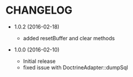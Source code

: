 CHANGELOG
=========
* 1.0.2 (2016-02-18)
    * added resetBuffer and clear methods

* 1.0.0 (2016-02-10)
    * Initial release
    * fixed issue with DoctrineAdapter::dumpSql
